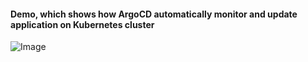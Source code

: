 #### Demo, which shows how ArgoCD automatically monitor and update application on Kubernetes cluster

![Image](Recording.gif)
